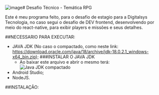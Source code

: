 ![image](https://github.com/SilverTBR/desafio-estagio/assets/111748816/4b478f89-41f3-4af0-842c-86b3db8f7713)# Desafio Técnico - Temática RPG

Este é meu programa feito, para o desafio de estagio para a Digitalsys Tecnologia, no caso segui o desafio de DEV frontend, desenvolvendo por meio do react-native, para exibir players e missões e seus detalhes.

##NECESSARIO PARA EXECUTAR:
 - JAVA JDK (No caso o compactado, como neste link: https://download.oracle.com/java/18/archive/jdk-18.0.2.1_windows-x64_bin.zip);
    ###INSTALAR O JAVA JDK
      - Ao baixar este arquivo e abrir o mesmo terá:
      ![Java JDK compactado](https://i.imgur.com/LWHeFlV.png)
 - Android Studio;
 - NodeJS.

##INSTALAÇÂO:
